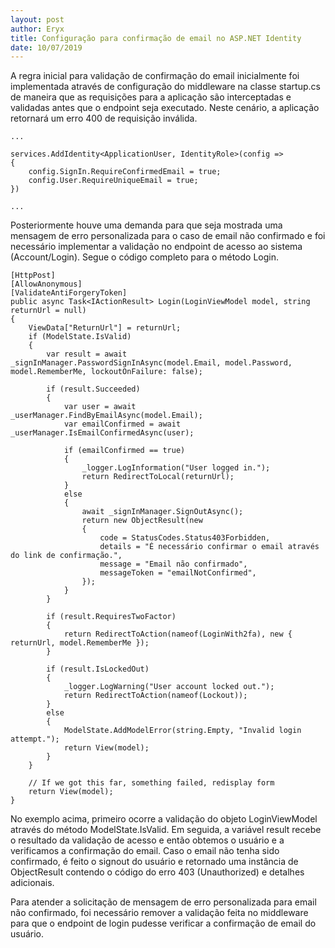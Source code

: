 ```yaml
---
layout: post
author: Eryx
title: Configuração para confirmação de email no ASP.NET Identity
date: 10/07/2019
---
```




A regra inicial para validação de confirmação do email inicialmente foi implementada através de configuração do middleware na classe startup.cs de maneira que as requisições para a aplicação são interceptadas e validadas antes que o endpoint seja executado. Neste cenário, a aplicação retornará um erro 400 de requisição inválida.

	...
	
	services.AddIdentity<ApplicationUser, IdentityRole>(config =>
	{
		config.SignIn.RequireConfirmedEmail = true;
		config.User.RequireUniqueEmail = true;
	})
	
	...

Posteriormente houve uma demanda para que seja mostrada uma mensagem de erro personalizada para o caso de email não confirmado e foi necessário implementar a validação no endpoint de acesso ao sistema (Account/Login). Segue o código completo para o método Login.

	[HttpPost]
	[AllowAnonymous]
	[ValidateAntiForgeryToken]
	public async Task<IActionResult> Login(LoginViewModel model, string returnUrl = null)
	{
		ViewData["ReturnUrl"] = returnUrl;
		if (ModelState.IsValid)
		{
			var result = await _signInManager.PasswordSignInAsync(model.Email, model.Password, model.RememberMe, lockoutOnFailure: false);

			if (result.Succeeded)
			{
				var user = await _userManager.FindByEmailAsync(model.Email);
				var emailConfirmed = await _userManager.IsEmailConfirmedAsync(user);

				if (emailConfirmed == true)
				{
					_logger.LogInformation("User logged in.");
					return RedirectToLocal(returnUrl);
				}
				else
				{
					await _signInManager.SignOutAsync();
					return new ObjectResult(new
					{
						code = StatusCodes.Status403Forbidden,
						details = "É necessário confirmar o email através do link de confirmação.",
						message = "Email não confirmado",
						messageToken = "emailNotConfirmed",
					});
				}
			}

			if (result.RequiresTwoFactor)
			{
				return RedirectToAction(nameof(LoginWith2fa), new { returnUrl, model.RememberMe });
			}

			if (result.IsLockedOut)
			{
				_logger.LogWarning("User account locked out.");
				return RedirectToAction(nameof(Lockout));
			}
			else
			{
				ModelState.AddModelError(string.Empty, "Invalid login attempt.");
				return View(model);
			}
		}

		// If we got this far, something failed, redisplay form
		return View(model);
	}


No exemplo acima, primeiro ocorre a validação do objeto LoginViewModel através do método ModelState.IsValid. Em seguida, a variável result recebe o resultado da validação de acesso e então obtemos o usuário e a verificamos a confirmação do email. Caso o email não tenha sido confirmado, é feito o signout do usuário e retornado uma instância de ObjectResult contendo o código do erro 403 (Unauthorized) e detalhes adicionais.

Para atender a solicitação de mensagem de erro personalizada para email não confirmado, foi necessário remover a validação feita no middleware para que o endpoint de login pudesse verificar a confirmação de email do usuário.



